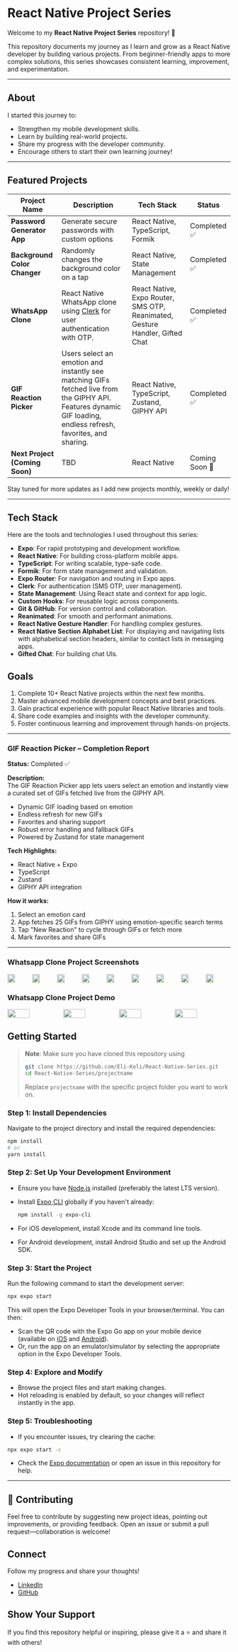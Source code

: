#  React Native Project Series  

Welcome to my **React Native Project Series** repository! 🎉  

This repository documents my journey as I learn and grow as a React Native developer by building various projects. From beginner-friendly apps to more complex solutions, this series showcases consistent learning, improvement, and experimentation.  

---

## About  

I started this journey to:  
- Strengthen my mobile development skills.  
- Learn by building real-world projects.  
- Share my progress with the developer community.  
- Encourage others to start their own learning journey!  

---

## Featured Projects  

| Project Name                  | Description                                                                 | Tech Stack                                   | Status           |
|-------------------------------|-----------------------------------------------------------------------------|----------------------------------------------|------------------|
| **Password Generator App**    | Generate secure passwords with custom options                               | React Native, TypeScript, Formik             | Completed ✅     |
| **Background Color Changer**  | Randomly changes the background color on a tap                              | React Native, State Management               | Completed ✅     |
| **WhatsApp Clone**            | React Native WhatsApp clone using [Clerk](https://clerk.com/?utm_source=sponsorship&utm_medium=github&utm_campaign=simong&utm_content=rn-whatsapp) for user authentication with OTP. | React Native, Expo Router, SMS OTP, Reanimated, Gesture Handler, Gifted Chat | Completed ✅     |
| **GIF Reaction Picker**       |  Users select an emotion and instantly see matching GIFs fetched live from the GIPHY API. Features dynamic GIF loading, endless refresh, favorites, and sharing. | React Native, TypeScript, Zustand, GIPHY API | Completed ✅     |
| **Next Project (Coming Soon)**| TBD                                                                         | React Native                                  | Coming Soon 🚧   | 

Stay tuned for more updates as I add new projects monthly, weekly or daily!  

---
## Tech Stack  
Here are the tools and technologies I used throughout this series:  
- **Expo**: For rapid prototyping and development workflow.  
- **React Native**: For building cross-platform mobile apps.  
- **TypeScript**: For writing scalable, type-safe code.  
- **Formik**: For form state management and validation.  
- **Expo Router**: For navigation and routing in Expo apps.  
- **Clerk**: For authentication (SMS OTP, user management).  
- **State Management**: Using React state and context for app logic.  
- **Custom Hooks**: For reusable logic across components.  
- **Git & GitHub**: For version control and collaboration.
- **Reanimated**: For smooth and performant animations.  
- **React Native Gesture Handler**: For handling complex gestures.  
- **React Native Section Alphabet List**: For displaying and navigating lists with alphabetical section headers, similar to contact lists in messaging apps.
- **Gifted Chat**: For building chat UIs.  


## Goals  

1. Complete 10+ React Native projects within the next few months.  
2. Master advanced mobile development concepts and best practices.  
3. Gain practical experience with popular React Native libraries and tools.  
4. Share code examples and insights with the developer community.  
5. Foster continuous learning and improvement through hands-on projects.  

---

### GIF Reaction Picker – Completion Report

**Status:** Completed ✅

**Description:**  
The GIF Reaction Picker app lets users select an emotion and instantly view a curated set of GIFs fetched live from the GIPHY API.  
- Dynamic GIF loading based on emotion  
- Endless refresh for new GIFs  
- Favorites and sharing support  
- Robust error handling and fallback GIFs  
- Powered by Zustand for state management

**Tech Highlights:**  
- React Native + Expo  
- TypeScript  
- Zustand  
- GIPHY API integration

**How it works:**  
1. Select an emotion card  
2. App fetches 25 GIFs from GIPHY using emotion-specific search terms  
3. Tap "New Reaction" to cycle through GIFs or fetch more  
4. Mark favorites and share GIFs

---


### Whatsapp Clone Project Screenshots

<div style="display: flex; flex-direction: 'row';">
<img src="./whatsappClone/screenshots/1.png" width=30%>
<img src="./whatsappClone/screenshots/2.png" width=30%>
<img src="./whatsappClone/screenshots/3.png" width=30%>
<img src="./whatsappClone/screenshots/4.png" width=30%>
<img src="./whatsappClone/screenshots/5.png" width=30%>
<img src="./whatsappClone/screenshots/6.png" width=30%>
<img src="./whatsappClone/screenshots/7.png" width=30%>
<img src="./whatsappClone/screenshots/8.png" width=30%>
<img src="./whatsappClone/screenshots/9.png" width=30%>

</div>

### Whatsapp Clone Project Demo

<div style="display: flex; flex-direction: 'row';">
<img src="./whatsappClone/screenshots/calls.gif" width=40%>
<img src="./whatsappClone/screenshots/chats.gif" width=40%>
<img src="./whatsappClone/screenshots/contacts.gif" width=40%>
<img src="./whatsappClone/screenshots/messages.gif" width=40%>
</div>



## Getting Started

> **Note**: Make sure you have cloned this repository using  
> ```bash
> git clone https://github.com/Eli-Keli/React-Native-Series.git
> cd React-Native-Series/projectname
> ```
> Replace `projectname` with the specific project folder you want to work on.

### Step 1: Install Dependencies

Navigate to the project directory and install the required dependencies:

```bash
npm install
# or
yarn install
```

### Step 2: Set Up Your Development Environment

- Ensure you have [Node.js](https://nodejs.org/) installed (preferably the latest LTS version).
- Install [Expo CLI](https://docs.expo.dev/get-started/installation/) globally if you haven't already:

    ```bash
    npm install -g expo-cli
    ```

- For iOS development, install Xcode and its command line tools.
- For Android development, install Android Studio and set up the Android SDK.

### Step 3: Start the Project

Run the following command to start the development server:

```bash
npx expo start
```

This will open the Expo Developer Tools in your browser/terminal. You can then:

- Scan the QR code with the Expo Go app on your mobile device (available on [iOS](https://apps.apple.com/app/expo-go/id982107779) and [Android](https://play.google.com/store/apps/details?id=host.exp.exponent)).
- Or, run the app on an emulator/simulator by selecting the appropriate option in the Expo Developer Tools.

### Step 4: Explore and Modify

- Browse the project files and start making changes.
- Hot reloading is enabled by default, so your changes will reflect instantly in the app.

### Step 5: Troubleshooting

- If you encounter issues, try clearing the cache:

```bash
npx expo start -c
```

- Check the [Expo documentation](https://docs.expo.dev/) or open an issue in this repository for help.

---




## 🌱 Contributing
Feel free to contribute by suggesting new project ideas, pointing out improvements, or providing feedback. Open an issue or submit a pull request—collaboration is welcome!

## Connect
Follow my progress and share your thoughts!

- [LinkedIn](https://www.linkedin.com/in/eli-keli/)
- [GitHub](https://github.com/Eli-Keli)

## Show Your Support
If you find this repository helpful or inspiring, please give it a ⭐ and share it with others!



